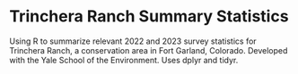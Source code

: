 # Trinchera Ranch Summary Statistics

 Using R to summarize relevant 2022 and 2023 survey statistics for Trinchera Ranch, a conservation area in Fort Garland, Colorado. Developed with the Yale School of the Environment. Uses dplyr and tidyr.

